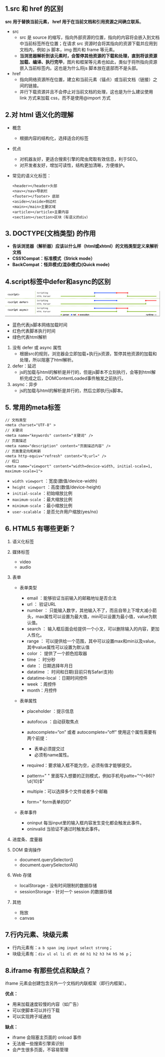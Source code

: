 ## 1.src 和 href 的区别

**src 用于替换当前元素， href 用于在当前文档和引用资源之间确立联系**。

- src
  - src 是 source 的缩写，指向外部资源的位置，指向的内容将会嵌入到文档中当前标签所在位置；在请求 src 资源时会将其指向的资源下载并应用到文档内，例如 js 脚本，img 图片和 frame 等元素。
  - **当浏览器解析到该元素时，会暂停其他资源的下载和处理，直到将该资源加载、编译、执行完毕**，图片和框架等元素也如此，类似于将所指向资源嵌入当前标签内。这也是为什么将js 脚本放在底部而不是头部。 
- href
  - 指向网络资源所在位置，建立和当前元素（锚点）或当前文档（链接）之间的链接。
  - 并行下载资源并且不会停止对当前文档的处理，这也是为什么建议使用 link 方式来加载 css，而不是使用@import 方式

## 2.对 html 语义化的理解

- 概念

  - 根据内容的结构化，选择适合的标签

- 优点

  - 对机器友好，更适合搜索引擎的爬虫爬取有效信息，利于SEO。
  - 对开发者友好，增加可读性，结构更加清晰，方便维护。

- 常见的语义化标签：

  ```
  <header></header>头部
  <nav></nav>导航栏
  <footer></footer> 底部
  <aside></aside>侧边栏
  <main></main>主要区域
  <article></article>主要内容
  <section></section>区块（有语义的div）
  ```

## 3. DOCTYPE(⽂档类型) 的作⽤

- **告诉浏览器（解析器）应该以什么样（html或xhtml）的文档类型定义来解析文档**
- **CSS1Compat：标准模式（Strick mode）**
- **BackCompat：怪异模式(混杂模式)(Quick mode)**

## 4.script标签中defer和async的区别

![image-20220820225124845](document.assets/image-20220820225124845.png)

- 蓝色代表js脚本网络加载时间
- 红色代表脚本执行时间
- 绿色代表html解析

1. 没有 defer 或 async 属性
   - 根据src的规则，浏览器会立即加载+执行js资源，暂停其他资源的加载和处理，所以阻塞了html解析。
2. defer：延迟
   - js的加载与html的解析是并行的，但是js脚本不立刻执行，会等到html解析完成之后，DOMContentLoaded事件触发之前执行。
3. async：异步
   - js的加载与html的解析是并行的，然后立即执行js脚本。

## 5. 常用的meta标签

```
// 文档类型
<meta charset="UTF-8" >
// 关键词
<meta name="keywords" content="关键词" />
// 页面描述
<meta name="description" content="页面描述内容" />
// 页面重定向和刷新
<meta http-equiv="refresh" content="0;url=" />
// 视口
<meta name="viewport" content="width=device-width, initial-scale=1, maximum-scale=1">
```

- `width viewport` ：宽度(数值/device-width)
- `height viewport` ：高度(数值/device-height)
- `initial-scale` ：初始缩放比例
- `maximum-scale` ：最大缩放比例
- `minimum-scale` ：最小缩放比例
- `user-scalable` ：是否允许用户缩放(yes/no）

## 6. HTML5 有哪些更新？

1. 语义化标签

2. 媒体标签

   - video
   - audio

3. 表单

   - 表单类型

     - email ：能够验证当前输入的邮箱地址是否合法
     - url ： 验证URL
     - number ： 只能输入数字，其他输入不了，而且自带上下增大减小箭头，max属性可以设置为最大值，min可以设置为最小值，value为默认值。
     - search ： 输入框后面会给提供一个小叉，可以删除输入的内容，更加人性化。
     - range ： 可以提供给一个范围，其中可以设置max和min以及value，其中value属性可以设置为默认值
     - color ： 提供了一个颜色拾取器
     - time ： 时分秒
     - date ： 日期选择年月日
     - datatime ： 时间和日期(目前只有Safari支持)
     - datatime-local ：日期时间控件
     - week ：周控件
     - month：月控件

   - 表单属性

     - placeholder ：提示信息
     - autofocus ：自动获取焦点
     - autocomplete=“on” 或者 autocomplete=“off” 使用这个属性需要有两个前提：

     - - 表单必须提交过
       - 必须有name属性。

     - required：要求输入框不能为空，必须有值才能够提交。
     - pattern=" " 里面写入想要的正则模式，例如手机号patte="^(+86)?\d{10}$"
     - multiple：可以选择多个文件或者多个邮箱
     - form=" form表单的ID"

   - 表单事件

     - oninput 每当input里的输入框内容发生变化都会触发此事件。
     - oninvalid 当验证不通过时触发此事件。

4. 进度条、度量器

5. DOM 查询操作

   - document.querySelector()
   - document.querySelectorAll()

6. Web 存储

   - localStorage - 没有时间限制的数据存储
   - sessionStorage - 针对一个 session 的数据存储

7. 其他

   - 拖放
   - canvas

## 7.行内元素、块级元素

- 行内元素有：`a b span img input select strong`；
- 块级元素有：`div ul ol li dl dt dd h1 h2 h3 h4 h5 h6 p`；

## 8.**iframe 有那些优点和缺点？**

iframe 元素会创建包含另外一个文档的内联框架（即行内框架）。

**优点：**

- 用来加载速度较慢的内容（如广告）
- 可以使脚本可以并行下载
- 可以实现跨子域通信

**缺点：**

- iframe 会阻塞主页面的 onload 事件
- 无法被一些搜索引擎索识别
- 会产生很多页面，不容易管理